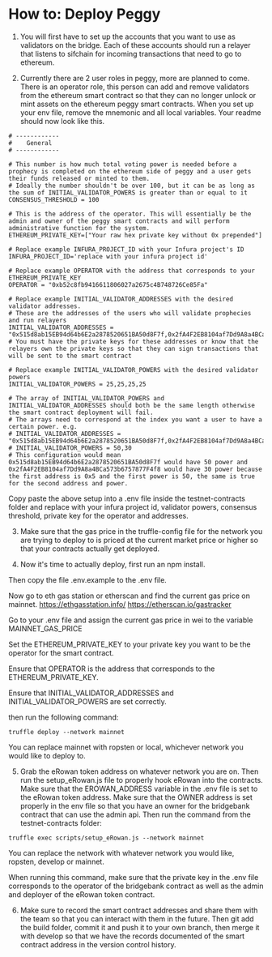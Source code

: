 # How to: Deploy Peggy

1. You will first have to set up the accounts that you want to use as validators on the bridge. Each of these accounts should run a relayer that listens to sifchain for incoming transactions that need to go to ethereum.

2. Currently there are 2 user roles in peggy, more are planned to come. There is an operator role, this person can add and remove validators from the ethereum smart contract so that they can no longer unlock or mint assets on the ethereum peggy smart contracts. When you set up your env file, remove the mnemonic and all local variables. Your readme should now look like this.

```
# ------------
#    General
# ------------

# This number is how much total voting power is needed before a prophecy is completed on the ethereum side of peggy and a user gets their funds released or minted to them.
# Ideally the number shouldn't be over 100, but it can be as long as the sum of INITIAL_VALIDATOR_POWERS is greater than or equal to it
CONSENSUS_THRESHOLD = 100

# This is the address of the operator. This will essentially be the admin and owner of the peggy smart contracts and will perform administrative function for the system.
ETHEREUM_PRIVATE_KEY=["Your raw hex private key without 0x prepended"]

# Replace example INFURA_PROJECT_ID with your Infura project's ID
INFURA_PROJECT_ID='replace with your infura project id'

# Replace example OPERATOR with the address that corresponds to your ETHEREUM_PRIVATE_KEY
OPERATOR = "0xb52c8fb9416611806027a2675c4B748726Ce85Fa"

# Replace example INITIAL_VALIDATOR_ADDRESSES with the desired validator addresses.
# These are the addresses of the users who will validate prophecies and run relayers
INITIAL_VALIDATOR_ADDRESSES = "0x515d8ab15EB94d64b6E2a2878520651BA50d8F7f,0x2fA4F2EB8104af7Dd9A8a4BCa573b6757877F4f8,0x6119c0D7c840038F61E7167b674212A1df5c73E8,0x7B8f616ecf0cE23E0d8564E90c5038a0D8862e58"
# You must have the private keys for these addresses or know that the relayers own the private keys so that they can sign transactions that will be sent to the smart contract

# Replace example INITIAL_VALIDATOR_POWERS with the desired validator powers
INITIAL_VALIDATOR_POWERS = 25,25,25,25

# The array of INITIAL_VALIDATOR_POWERS and INITIAL_VALIDATOR_ADDRESSES should both be the same length otherwise the smart contract deployment will fail.
# The arrays need to correspond at the index you want a user to have a certain power. e.g. 
# INITIAL_VALIDATOR_ADDRESSES = "0x515d8ab15EB94d64b6E2a2878520651BA50d8F7f,0x2fA4F2EB8104af7Dd9A8a4BCa573b6757877F4f8"
# INITIAL_VALIDATOR_POWERS = 50,30
# This configuration would mean 0x515d8ab15EB94d64b6E2a2878520651BA50d8F7f would have 50 power and 0x2fA4F2EB8104af7Dd9A8a4BCa573b6757877F4f8 would have 30 power because the first address is 0x5 and the first power is 50, the same is true for the second address and power.

```

Copy paste the above setup into a .env file inside the testnet-contracts folder and replace with your infura project id, validator powers, consensus threshold, private key for the operator and addresses.

3. Make sure that the gas price in the truffle-config file for the network you are trying to deploy to is priced at the current market price or higher so that your contracts actually get deployed.

4. Now it's time to actually deploy, first run an npm install.

Then copy the file .env.example to the .env file.

Now go to eth gas station or etherscan and find the current gas price on mainnet.
https://ethgasstation.info/
https://etherscan.io/gastracker

Go to your .env file and assign the current gas price in wei to the variable MAINNET_GAS_PRICE

Set the ETHEREUM_PRIVATE_KEY to your private key you want to be the operator for the smart contract.

Ensure that OPERATOR is the address that corresponds to the ETHEREUM_PRIVATE_KEY.

Ensure that INITIAL_VALIDATOR_ADDRESSES and INITIAL_VALIDATOR_POWERS are set correctly.

then run the following command:
```
truffle deploy --network mainnet
```
You can replace mainnet with ropsten or local, whichever network you would like to deploy to.

5. Grab the eRowan token address on whatever network you are on. Then run the setup_eRowan.js file to properly hook eRowan into the contracts. Make sure that the EROWAN_ADDRESS variable in the .env file is set to the eRowan token address. Make sure that the OWNER address is set properly in the env file so that you have an owner for the bridgebank contract that can use the admin api. Then run the command from the testnet-contracts folder:
```
truffle exec scripts/setup_eRowan.js --network mainnet
```

You can replace the network with whatever network you would like, ropsten, develop or mainnet.

When running this command, make sure that the private key in the .env file corresponds to the operator of the bridgebank contract as well as the admin and deployer of the eRowan token contract.

6. Make sure to record the smart contract addresses and share them with the team so that you can interact with them in the future. Then git add the build folder, commit it and push it to your own branch, then merge it with develop so that we have the records documented of the smart contract address in the version control history.
